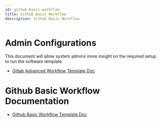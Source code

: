 ```yaml
---
id: github-basic-workflow
title: Github Basic Workflow
description: Github Basic Workflow
---
```


# Admin Configurations

This document will allow system admins more insight on the required setup to run the software template. 

- [Gitlab Advanced Workflow Template Doc](GithubAdminInfoDoc.md)

# Github Basic Workflow Documentation

- [Github Basic Workflow Template Doc](GithubBasicDoc.md)
